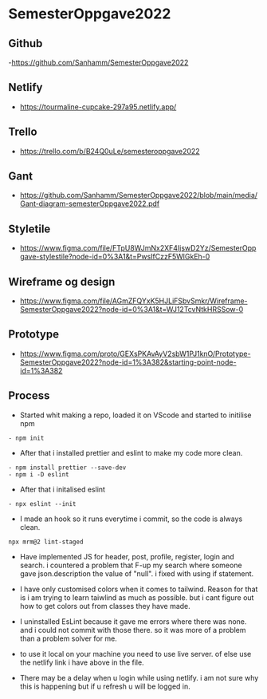# SemesterOppgave2022

## Github

-https://github.com/Sanhamm/SemesterOppgave2022

## Netlify

- https://tourmaline-cupcake-297a95.netlify.app/

## Trello

- https://trello.com/b/B24Q0uLe/semesteroppgave2022

## Gant

- https://github.com/Sanhamm/SemesterOppgave2022/blob/main/media/Gant-diagram-semesterOppgave2022.pdf

## Styletile

- https://www.figma.com/file/FTpU8WJmNx2XF4IjswD2Yz/SemesterOppgave-stylestile?node-id=0%3A1&t=PwsIfCzzF5WlGkEh-0

## Wireframe og design

- https://www.figma.com/file/AGmZFQYxK5HJLiFSbvSmkr/Wireframe-SemesterOppgave2022?node-id=0%3A1&t=WJ12TcvNtkHRSSow-0

## Prototype

- https://www.figma.com/proto/GEXsPKAvAyV2sbW1PJ1knO/Prototype-SemesterOppgave2022?node-id=1%3A382&starting-point-node-id=1%3A382

## Process

- Started whit making a repo, loaded it on VScode and started to initilise npm

```
- npm init
```

- After that i installed prettier and eslint to make my code more clean.

```
- npm install prettier --save-dev
- npm i -D eslint
```

- After that i initalised eslint

```
- npx eslint --init
```

- I made an hook so it runs everytime i commit, so the code is always clean.

```
npx mrm@2 lint-staged
```

- Have implemented JS for header, post, profile, register, login and search. i countered a problem that F-up my search where someone gave json.description the value of "null". i fixed with using if statement.

- I have only customised colors when it comes to tailwind. Reason for that is i am trying to learn taiwlind as much as possible. but i cant figure out how to get colors out from classes they have made.

- I uninstalled EsLint because it gave me errors where there was none. and i could not commit with those there. so it was more of a problem than a problem solver for me.

- to use it local on your machine you need to use live server. of else use the netlify link i have above in the file.

- There may be a delay when u login while using netlify. i am not sure why this is happening but if u refresh u will be logged in.
